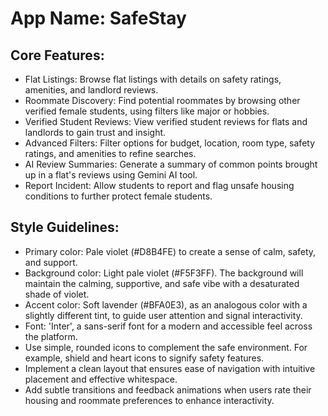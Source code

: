# **App Name**: SafeStay

## Core Features:

- Flat Listings: Browse flat listings with details on safety ratings, amenities, and landlord reviews.
- Roommate Discovery: Find potential roommates by browsing other verified female students, using filters like major or hobbies.
- Verified Student Reviews: View verified student reviews for flats and landlords to gain trust and insight.
- Advanced Filters: Filter options for budget, location, room type, safety ratings, and amenities to refine searches.
- AI Review Summaries: Generate a summary of common points brought up in a flat's reviews using Gemini AI tool.
- Report Incident: Allow students to report and flag unsafe housing conditions to further protect female students.

## Style Guidelines:

- Primary color: Pale violet (#D8B4FE) to create a sense of calm, safety, and support.
- Background color: Light pale violet (#F5F3FF). The background will maintain the calming, supportive, and safe vibe with a desaturated shade of violet.
- Accent color: Soft lavender (#BFA0E3), as an analogous color with a slightly different tint, to guide user attention and signal interactivity.
- Font: 'Inter', a sans-serif font for a modern and accessible feel across the platform.
- Use simple, rounded icons to complement the safe environment. For example, shield and heart icons to signify safety features.
- Implement a clean layout that ensures ease of navigation with intuitive placement and effective whitespace.
- Add subtle transitions and feedback animations when users rate their housing and roommate preferences to enhance interactivity.